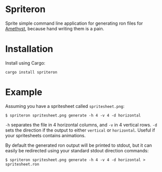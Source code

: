 # Spriteron
Sprite simple command line application for generating ron files for 
[Amethyst](https://github.com/amethyst/amethyst), because hand writing them is a pain.


# Installation
Install using Cargo:
```
cargo install spriteron
```

# Example
Assuming you have a spritesheet called `spritesheet.png`:
```
$ spriteron spritesheet.png generate -h 4 -v 4 -d horizontal
```

`-h` separates the file in 4 horizontal columns, and `-v` in 4 vertical rows. 
`-d` sets the direction if the output to either `vertical` or `horizontal`. Useful if 
your spritesheets contains animations. 

By default the generated ron output will be printed to stdout, but it can easily be redirected
using your standard stdout direction commands: 
```
$ spriteron spritesheet.png generate -h 4 -v 4 -d horizontal > spritesheet.ron
```